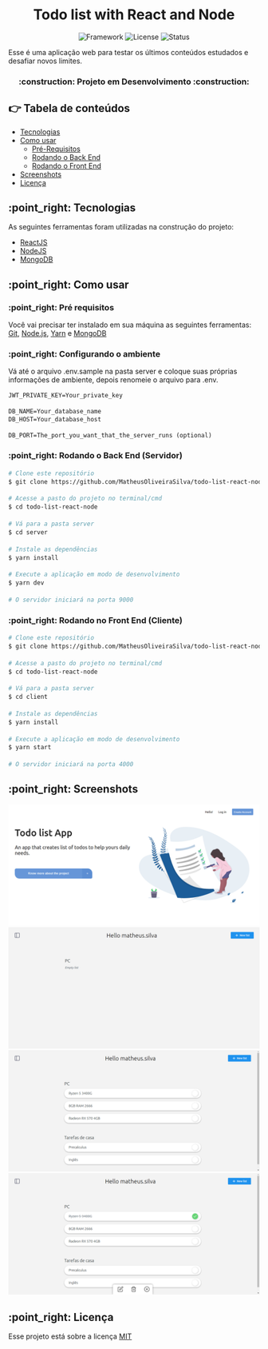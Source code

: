 <h1 align='center'>Todo list with React and Node</h1>

<p align='center'>
	<img alt='Framework' src='https://img.shields.io/badge/framework-react-blue?style=for-the-badge&logo=appveyor' >
	<img alt='License' src='https://img.shields.io/badge/license-MIT-blue?style=for-the-badge&logo=appveyor' >
	<img alt='Status' src='https://img.shields.io/badge/status-in%20development-yellow?style=for-the-badge&logo=appveyor' >
</p>

<p>
Esse é uma aplicação web para testar os últimos conteúdos estudados e desafiar novos limites.
</p>

<h3 align='center'>
	:construction: 
	Projeto em Desenvolvimento 
	:construction:
</h3>

## :point_right: Tabela de conteúdos
   * [Tecnologias](#tecnologias)
   * [Como usar](#como-usar)
      * [Pré-Requisitos](#pre-requisitos)
      * [Rodando o Back End](#backend)
      * [Rodando o Front End](#frontend)
   * [Screenshots](#screenshots)
   * [Licença](#licenca)

<h2 id='tecnologias'> :point_right: Tecnologias</h2>

As seguintes ferramentas foram utilizadas na construção do projeto: 

<ul>
   <li>
      <a href='https://reactjs.org'>ReactJS</a>   
   </li>
   <li>
      <a href='https://nodejs.org/'>NodeJS</a>
   </li>
	 <li>
      <a href='https://mongodb.com'>MongoDB</a>   
   </li>
</ul>

<h2 id='como-usar'> :point_right: Como usar</h2>

<h3 id='pre-requisitos'> :point_right: Pré requisitos</h3>

Você vai precisar ter instalado em sua máquina as seguintes ferramentas: [Git](https://git-scm.com/), [Node.js](https://nodejs.org/en/), [Yarn](https://yarnpkg.com/) e [MongoDB](https://https://docs.mongodb.com/manual/installation/)

<h3 id='environment'> :point_right: Configurando o ambiente </h3>

<p>Vá até o arquivo .env.sample na pasta server e coloque suas próprias informações de ambiente, depois renomeie o arquivo para .env.</p>

```
JWT_PRIVATE_KEY=Your_private_key

DB_NAME=Your_database_name
DB_HOST=Your_database_host

DB_PORT=The_port_you_want_that_the_server_runs (optional)
```

<h3 id='backend'> :point_right: Rodando o Back End (Servidor)</h3>

```bash
# Clone este repositório
$ git clone https://github.com/MatheusOliveiraSilva/todo-list-react-node.git

# Acesse a pasto do projeto no terminal/cmd
$ cd todo-list-react-node

# Vá para a pasta server
$ cd server

# Instale as dependências
$ yarn install

# Execute a aplicação em modo de desenvolvimento
$ yarn dev

# O servidor iniciará na porta 9000
```

<h3 id='frontend'> :point_right: Rodando no Front End (Cliente)</h3>

```bash
# Clone este repositório
$ git clone https://github.com/MatheusOliveiraSilva/todo-list-react-node.git

# Acesse a pasto do projeto no terminal/cmd
$ cd todo-list-react-node

# Vá para a pasta server
$ cd client

# Instale as dependências
$ yarn install

# Execute a aplicação em modo de desenvolvimento
$ yarn start

# O servidor iniciará na porta 4000
```

<h2 id='screenshot'> :point_right: Screenshots</h2>

<img alt='Homepage' src='./.github/homepage.png' />
<img alt='Empty list' src='./.github/empty_list.png' />
<img alt='Tasks' src='./.github/tasks.png' />
<img alt='Task selected' src='./.github/task_selected.png' />

<h2 id='licenca'> :point_right: Licença</h2>

Esse projeto está sobre a licença [MIT](https://opensource.org/licenses/MIT)
